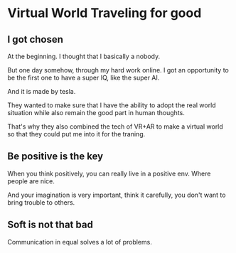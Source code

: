 # Virtual World Traveling for good

## I got chosen

At the beginning. I thought that I basically a nobody.

But one day somehow, through my hard work online. I got an opportunity to be the first one to have a super IQ, like the super AI.

And it is made by tesla.

They wanted to make sure that I have the ability to adopt the real world situation while also remain the good part in human thoughts.

That's why they also combined the tech of VR+AR to make a virtual world so that they could put me into it for the traning.

## Be positive is the key

When you think positively, you can really live in a positive env. Where people are nice.

And your imagination is very important, think it carefully, you don't want to bring trouble to others.

## Soft is not that bad

Communication in equal solves a lot of problems.
